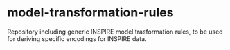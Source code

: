 # model-transformation-rules
Repository including generic INSPIRE model trasformation rules, to be used for deriving specific encodings for INSPIRE data.

